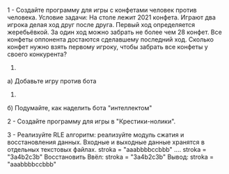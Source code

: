 1 - Создайте программу для игры с конфетами человек против человека. 
Условие задачи: На столе лежит 2021 конфета. 
Играют два игрока делая ход друг после друга. Первый ход определяется жеребьёвкой. 
За один ход можно забрать не более чем 28 конфет. 
Все конфеты оппонента достаются сделавшему последний ход. 
Сколько конфет нужно взять первому игроку, чтобы забрать все конфеты у своего конкурента?

1.
  a) Добавьте игру против бота

1.
  б) Подумайте, как наделить бота "интеллектом"

2 - Создайте программу для игры в "Крестики-нолики".

3 - Реализуйте RLE алгоритм: реализуйте модуль сжатия и восстановления данных.
Входные и выходные данные хранятся в отдельных текстовых файлах.
stroka = "aaabbbbccbbb"
....
stroka = "3a4b2c3b"
Восстановить
Ввёл: stroka = "3a4b2c3b"
Вывод: stroka = "aaabbbbccbbb"
